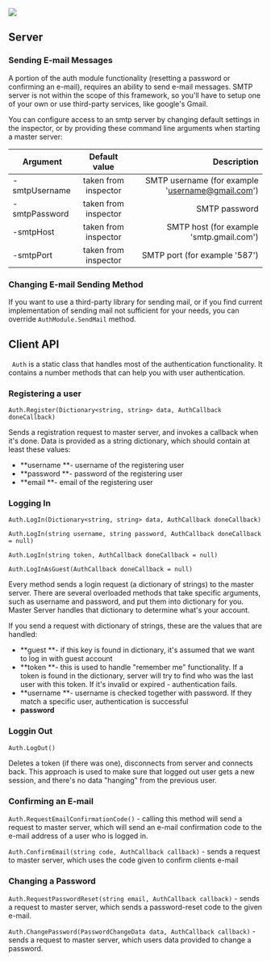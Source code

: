 ![](http://i.imgur.com/IHbHOxT.png)

## Server 

### Sending E-mail Messages

A portion of the auth module functionality (resetting a password or confirming an e-mail), requires an ability to send e-mail messages. SMTP server is not within the scope of this framework, so you'll have to setup one of your own or use third-party services, like google's Gmail.

You can configure access to an smtp server by changing default settings in the inspector, or by providing these command line arguments when starting a master server:

| Argument       | Default value| Description|
| -------------  |:-------------:| -----:|
| -smtpUsername | taken from inspector | SMTP username (for example 'username@gmail.com') |
| -smtpPassword | taken from inspector | SMTP password |
| -smtpHost | taken from inspector | SMTP host (for example 'smtp.gmail.com')|
| -smtpPort | taken from inspector | SMTP port (for example '587') |

### Changing E-mail Sending Method

If you want to use a third-party library for sending mail, or if you find current implementation of sending mail not sufficient for your needs, you can override `AuthModule.SendMail` method.

## Client API

` Auth` is a static class that handles most of the authentication functionality. It contains a number methods that can help you with user authentication.

### Registering a user
`Auth.Register(Dictionary<string, string> data, AuthCallback doneCallback)`

Sends a registration request to master server, and invokes a callback when it's done. Data is provided as a string dictionary, which should contain at least these values: 

* **username **- username of the registering user
* **password **- password of the registering user
* **email **- email of the registering user

### Logging In

`Auth.LogIn(Dictionary<string, string> data, AuthCallback doneCallback)`

`Auth.LogIn(string username, string password, AuthCallback doneCallback = null)`

`Auth.LogIn(string token, AuthCallback doneCallback = null)`

`Auth.LogInAsGuest(AuthCallback doneCallback = null)`

Every method sends a login request (a dictionary of strings) to the master server. There are several overloaded methods that take specific arguments, such as username and password, and put them into dictionary for you. Master Server handles that dictionary to determine what's your account. 

If you send a request with dictionary of strings, these are the values that are handled: 

* **guest **- if this key is found in dictionary, it's assumed that we want to log in with guest account
* **token **- this is used to handle "remember me" functionality. If a token is found in the dictionary, server will try to find who was the last user with this token. If it's invalid or expired - authentication fails.
* **username **- username is checked together with password. If they match a specific user, authentication is successful
* **password**

### Loggin Out

`Auth.LogOut()`

Deletes a token (if there was one), disconnects from server and connects back. This approach is used to make sure that logged out user gets a new session, and there's no data "hanging" from the previous user. 

### Confirming an E-mail

`Auth.RequestEmailConfirmationCode()` - calling this method will send a request to master server, which will send an e-mail confirmation code to the e-mail address of a user who is logged in. 

`Auth.ConfirmEmail(string code, AuthCallback callback)` - sends a request to master server, which uses the code given to confirm clients e-mail

### Changing a Password

`Auth.RequestPasswordReset(string email, AuthCallback callback)` - sends a request to master server, which sends a password-reset code to the given e-mail.

`Auth.ChangePassword(PasswordChangeData data, AuthCallback callback)` - sends a request to master server, which users data provided to change a password.
